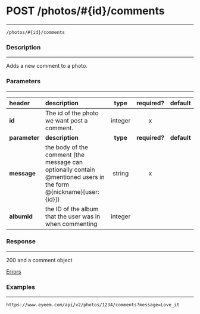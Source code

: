 # POST /photos/#{id}/comments   
***
`/photos/#{id}/comments`

### Description
***
Adds a new comment to a photo.

### Parameters
***

|header| description| type |required? |default|
|:---------|:--------------|:----------:|:------------:|:------------:|
|**id**|The id of the photo we want post a comment.|integer|x||
|**parameter**| **description**| **type** |**required?** |**default**|
|**message**| the body of the comment (the message can optionally contain @mentioned users in the form @{nickname}[user:{id}]) |string|x||
|**albumId**|the ID of the album that the user was in when commenting|integer|||

### Response
***


200 and a comment object

[Errors](https://github.com/eyeem/API/blob/master/resources/errors.md)

### Examples
***

`https://www.eyeem.com/api/v2/photos/1234/comments?message=Love_it`

